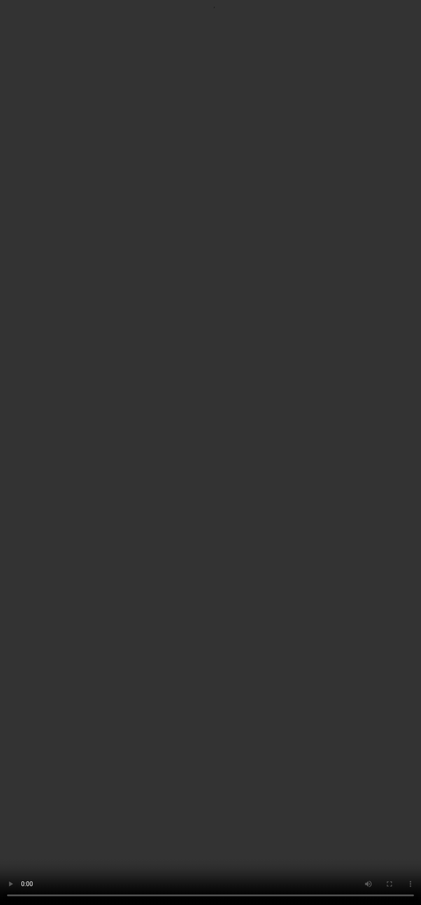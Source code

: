 A manuscript detailing this work has been submitted to a scientific journal. A link to the manuscript will appear here when it is made public.

## Mid-latitude cyclone

<video src="https://user-images.githubusercontent.com/28195522/266222197-67f2182f-7fa7-4f0c-9bed-d25568d047db.mp4" controls="controls" style="position: absolute; top: 0; left: 0; width: 100%; height: 100%;">
</video>

Work in progress.

## TIWP evolution for January 2020

Work in progress.

## Average TIWC for 2020

Work in progress.